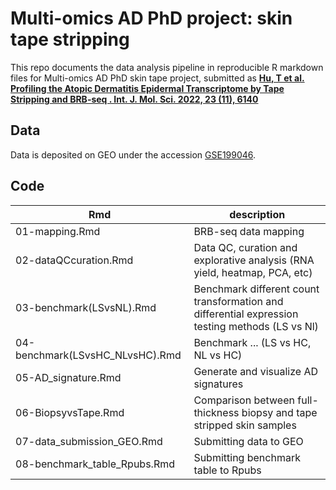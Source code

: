 # Multi-omics AD PhD project: skin tape stripping

This repo documents the  data analysis pipeline in reproducible R markdown files for Multi-omics AD PhD skin tape project, submitted as [**Hu, T et al.  Profiling the Atopic Dermatitis Epidermal Transcriptome by Tape Stripping and BRB-seq . Int. J. Mol. Sci. 2022, 23 (11), 6140**](https://doi.org/10.3390/ijms23116140)
## Data
Data is deposited on GEO under the accession [GSE199046](https://www.ncbi.nlm.nih.gov/geo/query/acc.cgi?acc=GSE199046).
## Code
| Rmd                             | description                                                                                     |
|---------------------------------|-------------------------------------------------------------------------------------------------|
| 01-mapping.Rmd                  | BRB-seq data mapping                                                                            |
| 02-dataQCcuration.Rmd           | Data QC, curation and explorative analysis (RNA yield, heatmap, PCA, etc)                       |
| 03-benchmark(LSvsNL).Rmd        | Benchmark different count transformation and differential expression testing methods (LS vs Nl) |
| 04-benchmark(LSvsHC_NLvsHC).Rmd | Benchmark ... (LS vs HC, NL vs HC)                                                              |
| 05-AD_signature.Rmd             | Generate and visualize AD signatures                                                            |
| 06-BiopsyvsTape.Rmd             | Comparison between full-thickness biopsy and tape stripped skin samples                         |
| 07-data_submission_GEO.Rmd      | Submitting data to GEO                                                                          |
| 08-benchmark_table_Rpubs.Rmd    | Submitting benchmark table to Rpubs                                                             |

